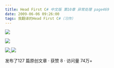 ```yaml
---
title: Head First C# 中文版 第10章 异常处理 page469
date: 2009-06-06 09:26:00
tags: 我翻译的Head First C#（习作）
---
```

![](https://p-blog.csdn.net/images/p_blog_csdn_net/cuipengfei1/EntryImages/20090606/2009-06-06_09-18-22.jpg)

![](https://p-blog.csdn.net/images/p_blog_csdn_net/cuipengfei1/EntryImages/20090606/2009-06-06_09-18-52.jpg)



[ ![](https://profile.csdnimg.cn/5/2/5/3_cuipengfei1)
![](https://g.csdnimg.cn/static/user-reg-year/1x/11.png)
](https://blog.csdn.net/cuipengfei1)



发布了127 篇原创文章  ·  获赞 8  ·  访问量 74万+


